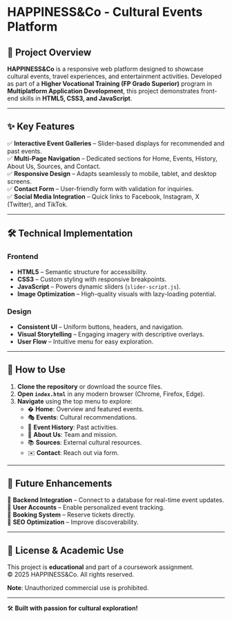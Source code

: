 # HAPPINESS&Co - Cultural Events Platform  

## 📝 Project Overview  
**HAPPINESS&Co** is a responsive web platform designed to showcase cultural events, travel experiences, and entertainment activities. Developed as part of a **Higher Vocational Training (FP Grado Superior)** program in **Multiplatform Application Development**, this project demonstrates front-end skills in **HTML5, CSS3, and JavaScript**.  

---

## ✨ Key Features  
✅ **Interactive Event Galleries** – Slider-based displays for recommended and past events.  
✅ **Multi-Page Navigation** – Dedicated sections for Home, Events, History, About Us, Sources, and Contact.  
✅ **Responsive Design** – Adapts seamlessly to mobile, tablet, and desktop screens.  
✅ **Contact Form** – User-friendly form with validation for inquiries.  
✅ **Social Media Integration** – Quick links to Facebook, Instagram, X (Twitter), and TikTok.  

---

## 🛠️ Technical Implementation  
### Frontend  
- **HTML5** – Semantic structure for accessibility.  
- **CSS3** – Custom styling with responsive breakpoints.  
- **JavaScript** – Powers dynamic sliders (`slider-script.js`).  
- **Image Optimization** – High-quality visuals with lazy-loading potential.  

### Design  
- **Consistent UI** – Uniform buttons, headers, and navigation.  
- **Visual Storytelling** – Engaging imagery with descriptive overlays.  
- **User Flow** – Intuitive menu for easy exploration.  

---

## 🚀 How to Use  
1. **Clone the repository** or download the source files.  
2. **Open `index.html`** in any modern browser (Chrome, Firefox, Edge).  
3. **Navigate** using the top menu to explore:  
   - � **Home**: Overview and featured events.  
   - 🎭 **Events**: Cultural recommendations.  
   - 📅 **Event History**: Past activities.  
   - 👥 **About Us**: Team and mission.  
   - 📚 **Sources**: External cultural resources.  
   - ✉️ **Contact**: Reach out via form.  

---

## 🔮 Future Enhancements  
🔹 **Backend Integration** – Connect to a database for real-time event updates.  
🔹 **User Accounts** – Enable personalized event tracking.  
🔹 **Booking System** – Reserve tickets directly.  
🔹 **SEO Optimization** – Improve discoverability.  

---

## 📜 License & Academic Use  
This project is **educational** and part of a coursework assignment.  
© 2025 HAPPINESS&Co. All rights reserved.  

**Note**: Unauthorized commercial use is prohibited.  

--- 

🛠️ **Built with passion for cultural exploration!**  
